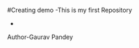 #Creating demo
-This is my first Repository
- <br>
Author-Gaurav Pandey
<!---
gauravpandey1948/gauravpandey1948 is a ✨ special ✨ repository because its `README.md` (this file) appears on your GitHub profile.
You can click the Preview link to take a look at your changes.
--->

